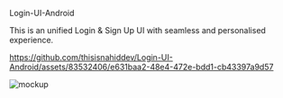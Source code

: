 Login-UI-Android

This is an unified Login & Sign Up UI with seamless and personalised experience.


https://github.com/thisisnahiddev/Login-UI-Android/assets/83532406/e631baa2-48e4-472e-bdd1-cb43397a9d57


 ![mockup](https://github.com/thisisnahiddev/Login-UI-Android/assets/83532406/6437757c-53c6-420f-85b1-9548f398b88c)
